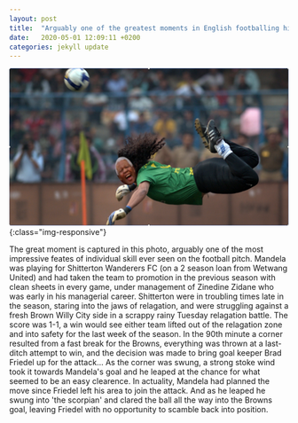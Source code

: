 ```yaml
---
layout: post
title:  "Arguably one of the greatest moments in English footballing history..but long forgotten."
date:   2020-05-01 12:09:11 +0200
categories: jekyll update
---
```

![The great moment captured](/images/NM_goal.png){:class="img-responsive"}


The great moment is captured in this photo, arguably one of the most impressive feates of individual skill ever seen on the football pitch. Mandela was playing for Shitterton Wanderers FC (on a 2 season loan from Wetwang United) and had taken the team to promotion in the previous season with clean sheets in every game, under management of Zinedine Zidane who was early in his managerial career. Shitterton were in troubling times late in the season, staring into the jaws of relagation, and were struggling against a fresh Brown Willy City side in a scrappy rainy Tuesday relagation battle. The score was 1-1, a win would see either team lifted out of the relagation zone and into safety for the last week of the season. In the 90th minute a corner resulted from a fast break for the Browns, everything was thrown at a last-ditch attempt to win, and the decision was made to bring goal keeper Brad Friedel up for the attack... As the corner was swung, a strong stoke wind took it towards Mandela's goal and he leaped at the chance for what seemed to be an easy clearence. In actuality, Mandela had planned the move since Friedel left his area to join the attack. And as he leaped he swung into 'the scorpian' and clared the ball all the way into the Browns goal, leaving Friedel with no opportunity to scamble back into position.
